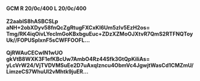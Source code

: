 #### GCM R 20/0c/400 L 20/0c/400
**Z2aablS8hASBCSLp**<br/>**aNH+2obXDyv58fnQcZgRtugFXCxKl6Um5zIv5EzH2os=**<br/>**Tmg/RK4iqOivLYecImGoKBxbguEuc+ZDzXZMoOJXtvR7QmS2RTFNQToyUk//FOPUSplxnF5sCWFFOOFL...**<br/><br/>
**QjRWAuCECwIN1wUO**<br/>**gkVtB8WXK3F1efKBcUw7AmbO4Rz44Sfk3GtQpKiIiAs=**<br/>**yLcVrW24/VjTVDVMSuEe2D7uAxqlzncu4ObmVc4JgwjtWasCd1CMZmU/LimzeCS7WhuUl2vMhtk9juER...**
